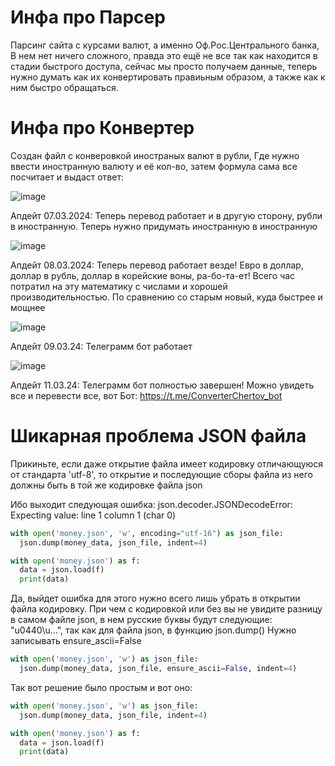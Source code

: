 # Инфа про Парсер

Парсинг сайта с курсами валют, а именно Оф.Рос.Центрального банка, В нем нет ничего сложного, правда это ещё не все так как находится в стадии быстрого доступа, сейчас мы просто получаем данные, теперь нужно думать как их конвертировать правиьным образом, а также как к ним быстро обращаться.

# Инфа про Конвертер

Создан файл с конверовкой иностраных валют в рубли, Где нужно ввести иностранную валюту и её кол-во, затем формула сама все посчитает и выдаст ответ:

![image](https://github.com/InstiSher/Parsers/assets/139463051/b8facfc6-9c6d-4228-9562-e87f5ecc3ac0)

Апдейт 07.03.2024: Теперь перевод работает и в другую сторону, рубли в иностранную. Теперь нужно придумать иностранную в иностранную

![image](https://github.com/InstiSher/Parsers/assets/139463051/818e29a0-79d3-4fa0-9303-109413833732)


Апдейт 08.03.2024: Теперь перевод работает везде! Евро в доллар, доллар в рубль, доллар в корейские воны, ра-бо-та-ет! Всего час потратил на эту математику с числами и хорошей производительностью. По сравнению со старым новый, куда быстрее и мощнее 

![image](https://github.com/InstiSher/Parsers/assets/139463051/022e11c5-1e6c-4d2d-93d3-e78a94227efe)


Апдейт 09.03.24: Телеграмм бот работает

![image](https://github.com/InstiSher/Parsers/assets/139463051/5e0f76a0-f309-479e-9b3c-d4e4f316ffd5)

Апдейт 11.03.24: Телеграмм бот полностью завершен! Можно увидеть все и перевести все, вот Бот: https://t.me/ConverterChertov_bot


# Шикарная проблема JSON файла

Прикиньте, если даже открытие файла имеет кодировку отличающуюся от стандарта 'utf-8', то открытие и последующие сборы файла из него должны быть в той же кодировке файла json

Ибо выходит следующая ошибка: json.decoder.JSONDecodeError: Expecting value: line 1 column 1 (char 0)


```python
with open('money.json', 'w', encoding="utf-16") as json_file:
  json.dump(money_data, json_file, indent=4)

with open('money.json') as f:
  data = json.load(f)
  print(data)
```

Да, выйдет ошибка для этого нужно всего лишь убрать в открытии файла кодировку. При чем с кодировкой или без вы не увидите разницу в самом файле json, в нем русские буквы будут следующие: "u0440\u...", так как для файла json, в функцию json.dump() Нужно записывать ensure_ascii=False

```python
with open('money.json', 'w') as json_file:
  json.dump(money_data, json_file, ensure_ascii=False, indent=4)
```

Так вот решение было простым и вот оно:

```python
with open('money.json', 'w') as json_file:
  json.dump(money_data, json_file, indent=4)

with open('money.json') as f:
  data = json.load(f)
  print(data)
```
